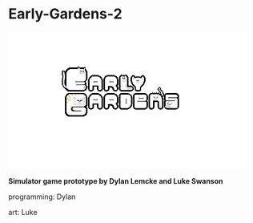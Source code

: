 # Early-Gardens-2

![](https://github.com/DylanLem/Early-Gardens-2/blob/main/Assets/Resources/UI/TItlescreen/title.png?raw=true)

<b>Simulator game prototype by Dylan Lemcke and Luke Swanson</b>



programming: Dylan

art: Luke




